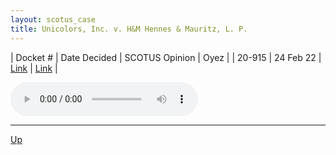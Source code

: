 ```yaml
---
layout: scotus_case
title: Unicolors, Inc. v. H&M Hennes & Mauritz, L. P.
---
```


| Docket # | Date Decided | SCOTUS Opinion | Oyez |
| 20-915 | 24 Feb 22 | [Link](https://www.supremecourt.gov/opinions/21pdf/595us2r11_4f14.pdf) | [Link](https://www.oyez.org/cases/2021/20-915) |

<audio controls>
   <source src='./resources/20-915.mp3' type='audio/mpeg'>
</audio>

<object data='./resources/20-915.pdf' type='application/pdf'></object>

---

[Up](./README.md)